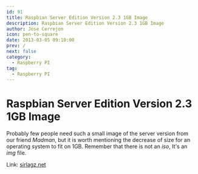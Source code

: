 ```yaml
---
id: 91
title: Raspbian Server Edition Version 2.3 1GB Image
description: Raspbian Server Edition Version 2.3 1GB Image
author: Jose Cerrejon
icon: pen-to-square
date: 2013-03-05 09:10:00
prev: /
next: false
category:
  - Raspberry PI
tag:
  - Raspberry PI
---
```


# Raspbian Server Edition Version 2.3 1GB Image

Probably few people need such a small image of the server version from our friend *Madman*, but it is worth mentioning the decrease of size for an operating system to fit on 1GB. Remember that there is not an *iso*, It's an *img* file.

Link: [sirlagz.net](http://sirlagz.net/2013/03/04/raspbian-server-edition-version-2-3-1gb-image/)